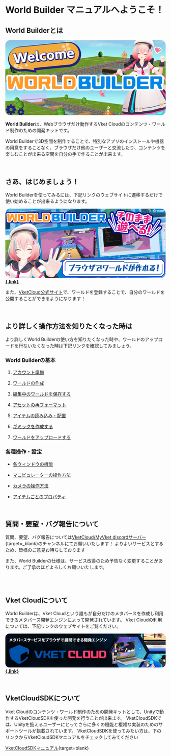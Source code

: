 # **World Builder** マニュアルへようこそ！

## World Builderとは

![index_1](img/index_1.png)

**World Builder**は、Webブラウザだけ動作するVket Cloudのコンテンツ・ワールド制作のための開発キットです。

World Builderで3D空間を制作することで、特別なアプリのインストールや機器の用意をすることなく、ブラウザだけ他のユーザーと交流したり、コンテンツを楽しむことが出来る空間を自分の手で作ることが出来ます。

<br>

## さあ、はじめましょう！

World Builderを使ってみるには、下記リンクのウェブサイトに遷移するだけで使い始めることが出来るようになります。

**[![index_2](img/index_2.png){.link}](https://scenebuilder.vket.com/)**

また、[VketCloud公式サイト](https://cloud.vket.com/)で、ワールドを登録することで、自分のワールドを公開することができるようになります！

<br>

## より詳しく操作方法を知りたくなった時は
より詳しくWorld Builderの使い方を知りたくなった時や、ワールドのアップロードを行ないたくなった時は下記リンクを確認してみましょう。

### World Builderの基本

1. [アカウント準備](GettingStarted/SetupAccount.md)

1. [ワールドの作成](GettingStarted/CreateWorld.md)

1. [編集中のワールドを保存する](GettingStarted/SavingEditingWorlds.md)

1. [アセットの再フォーマット](GettingStarted/Reformatting3DModels/WhatIsReformatting3DModels.md)

1. [アイテムの読み込み・配置](GettingStarted/ImportItems.md)

1. [ギミックを作成する](GettingStarted/CreateGimmicks.md)

1. [ワールドをアップロードする](GettingStarted/WorldUpload.md)

### 各種操作・設定

- [各ウィンドウの機能](ControlsProperties/WindowOverview.md)

- [マニピュレーターの操作方法](ControlsProperties/Manipulator.md)

- [カメラの操作方法](ControlsProperties/CameraControls.md)

- [アイテムごとのプロパティ](ControlsProperties/ItemConfig.md)

<br>

## 質問・要望・バグ報告について

質問、要望、バグ報告については[VketCloud/MyVket discordサーバー](https://discord.com/invite/wJjtZRKjqU){target=_blank}のチャンネルにてお願いいたします！
よりよいサービスとするため、皆様のご意見お待ちしております

また、World Builderの仕様は、サービス改善のため予告なく変更することがあります。ご了承のほどよろしくお願いいたします。

<br>
<br>

## Vket Cloudについて
World Builderは、Vket Cloudという誰もが自分だけのメタバースを作成し利用できるメタバース開発エンジンによって開発されています。
Vket Cloudの利用については、下記リンクのウェブサイトをご覧ください。

**[![index_3](img/index_3.png){.link}](https://cloud.vket.com/#about)**

<br>

## VketCloudSDKについて

Vket Cloudのコンテンツ・ワールド制作のための開発キットとして、Unityで動作するVketCloudSDKを使った開発を行うことが出来ます。
VketCloudSDKでは、Unityを扱えるユーザーにとってさらに多くの機能と複雑な実装のためのサポートツールが搭載されています。
VketCloudSDKを使ってみたい方は、下のリンクからVketCloudSDKマニュアルをチェックしてみてください

[VketCloudSDKマニュアル](https://vrhikky.github.io/VketCloudSDK_Documents/latest/index.html){target=blank}    
